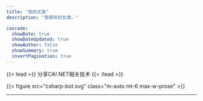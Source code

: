 ```yaml
---
title: "我的文章"
description: "我撰写的文章。"

cascade:
  showDate: true
  showDateUpdated: true
  showAuthor: false
  showSummary: true
  invertPagination: true
---
```


{{< lead >}}
分享C#/.NET相关技术
{{< /lead >}}

{{< figure src="csharp-bot.svg" class="m-auto mt-6 max-w-prose" >}}

---
